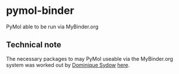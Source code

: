 # pymol-binder
PyMol able to be run via MyBinder.org


Technical note
--------------

The necessary packages to may PyMol useable via the MyBinder.org system was worked out by [Dominique Sydow](https://github.com/dominiquesydow) [here](https://github.com/dominiquesydow/pymolmeetsbinder).
